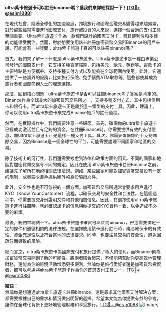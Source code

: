 **ultra紫卡旅遊卡可以註冊binance嗎？讓我們來詳細探討一下！[[TG💪+ @esim1088](https://t.me/s/esim1088)]**

在現代社會，隨著全球化的加速發展，跨境旅行和國際金融交易變得越來越頻繁。對於那些經常需要進行國際支付、旅行或投資的人來說，選擇一個合適的支付工具至關重要。Ultra紫卡旅遊卡作為一款專門設計的國際支付卡，因其便利性和多樣的功能備受關注。然而，對於想要使用該卡註冊加密貨幣交易所Binance的用戶來說，可能會有一些疑問：ultra紫卡旅遊卡真的可以註冊binance嗎？

首先，我們來了解一下什麼是ultra紫卡旅遊卡。Ultra紫卡旅遊卡是一種由專業公司發行的國際支付卡，它支持多種貨幣結算，包括美元、歐元、英鎊等。這款卡的主要特點是方便攜帶、支持多種支付方式以及能夠在全球範圍內使用。此外，它還提供了一些額外的服務，比如旅行保險、免手續費ATM取款等，這些都使其成為旅行者和國際商務人士的理想選擇。

那麼，回到核心問題：ultra紫卡旅遊卡是否可以註冊binance呢？答案是肯定的。Binance作為全球最大的加密貨幣交易所之一，支持多種支付方式，其中包括信用卡和銀行卡。而ultra紫卡旅遊卡正是屬於這一類型的支付工具。因此，理論上，你可以使用ultra紫卡旅遊卡來完成Binance帳戶的註冊過程。

然而，在實際操作中，我們需要注意一些細節。首先，確保你的ultra紫卡旅遊卡已經成功激活並且有足夠的資金。在註冊Binance時，你需要提供有效的支付信息，而ultra紫卡旅遊卡正是這樣一種支付工具。其次，你需要確保你的卡支持國際交易，因為Binance是一個全球性的平台，可能需要處理不同國家和地區的交易。

除了技術上的可行性，我們還需要考慮到法律和政策方面的因素。不同的國家和地區對加密貨幣交易有不同的規定，因此在使用ultra紫卡旅遊卡註冊Binance之前，建議先了解所在地的相關法律法規。例如，某些國家可能對加密貨幣交易設有一定的限制，或者要求用戶提供額外的身份驗證文件。

此外，安全性也是不可忽視的一個方面。加密貨幣交易所通常會要求用戶進行KYC（Know Your Customer）流程，以確保交易的安全性和合法性。在這個過程中，你需要提交身份證明文件和其他相關信息。因此，在選擇使用ultra紫卡旅遊卡進行註冊時，務必確認該卡的信息與你提交的KYC資料一致，以免造成不必要的麻煩。

最後，我們來總結一下。ultra紫卡旅遊卡確實可以註冊binance，但這需要滿足一定的條件和遵循相關的法律法規。在選擇使用該卡進行註冊時，務必確保卡的有效性、資金充足性以及符合當地的法律要求。同時，也要注意交易的安全性，避免因疏忽而導致的風險。

總而言之，ultra紫卡旅遊卡為國際支付和旅行提供了極大的便利，而Binance則為加密貨幣交易開創了新的可能性。將兩者結合起來，不僅能夠幫助你更高效地管理財務，還能為你的跨境活動增添更多便利。無論你是旅行愛好者還是加密貨幣投資者，都可以考慮將ultra紫卡旅遊卡作為你的首選支付工具之一。[[TG💪+ @esim1088](https://t.me/s/esim1088)]

**結語：**  
無論你是想通過ultra紫卡旅遊卡註冊binance，還是尋求其他國際支付解決方案，都需要根據自己的需求和情況做出明智的選擇。希望本文能為你提供有益的參考，讓你在全球化背景下更好地管理財務和享受旅行。[[TG💪+ @esim1088](https://t.me/s/esim1088) ![Image](https://i.postimg.cc/4NQfJmqS/Snipaste-2025-05-13-00-14-12.png)]